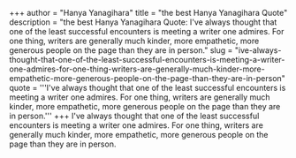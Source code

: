 +++
author = "Hanya Yanagihara"
title = "the best Hanya Yanagihara Quote"
description = "the best Hanya Yanagihara Quote: I've always thought that one of the least successful encounters is meeting a writer one admires. For one thing, writers are generally much kinder, more empathetic, more generous people on the page than they are in person."
slug = "ive-always-thought-that-one-of-the-least-successful-encounters-is-meeting-a-writer-one-admires-for-one-thing-writers-are-generally-much-kinder-more-empathetic-more-generous-people-on-the-page-than-they-are-in-person"
quote = '''I've always thought that one of the least successful encounters is meeting a writer one admires. For one thing, writers are generally much kinder, more empathetic, more generous people on the page than they are in person.'''
+++
I've always thought that one of the least successful encounters is meeting a writer one admires. For one thing, writers are generally much kinder, more empathetic, more generous people on the page than they are in person.
